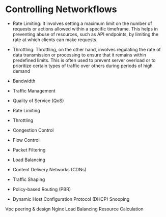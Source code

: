 # Controlling Networkflows
- Rate Limiting: It involves setting a maximum limit on the number of requests or actions allowed within a specific timeframe. 
This helps in preventing abuse of resources, such as API endpoints, by limiting the rate at which clients can make requests.

- Throttling: Throttling, on the other hand, involves regulating the rate of data transmission or processing to ensure that 
it remains within predefined limits. This is often used to prevent server overload or to prioritize certain types of traffic over others during periods of high demand


- Bandwidth
- Traffic Management
- Quality of Service (QoS)
- Rate Limiting
- Throttling
- Congestion Control
- Flow Control
- Packet Filtering
- Load Balancing
- Content Delivery Networks (CDNs)
- Traffic Shaping
- Policy-based Routing (PBR)
- Dynamic Host Configuration Protocol (DHCP) Snooping

Vpc peering & design
Nginx Load Balancing 
Resource Calculation 

